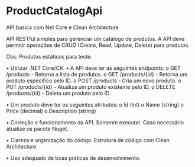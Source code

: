 # ProductCatalogApi
API basica com Net Core e Clean Architecture

API RESTful simples para gerenciar um catálogo de produtos. A API deve
permitir operações de CRUD (Create, Read, Update, Delete) para produtos.

Obs: Produtos estáticos para teste.

• Utilizar .NET Core/C#.
• A API deve ter as seguintes endpoints:
    o GET /products - Retorna a lista de produtos.
    o GET /products/{id} - Retorna um produto específico pelo ID.
    o POST /products - Cria um novo produto.
    o PUT /products/{id} - Atualiza um produto existente pelo ID.
    o DELETE /products/{id} - Deleta um produto pelo ID.

• Um produto deve ter os seguintes atributos:
    o Id (int)
    o Name (string)
    o Price (decimal)
    o Description (string)

• Correção e funcionamento da API.
    Somente executar.
    Caso necessário atualize os pacote Nuget.

• Clareza e organização do código.
    Estrutura de código com Clean Architecture

• Uso adequado de boas práticas de desenvolvimento.